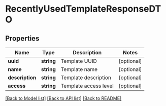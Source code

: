 # RecentlyUsedTemplateResponseDTO

## Properties
Name | Type | Description | Notes
------------ | ------------- | ------------- | -------------
**uuid** | **string** | Template UUID | [optional] 
**name** | **string** | Template name | [optional] 
**description** | **string** | Template description | [optional] 
**access** | **string** | Template access level | [optional] 

[[Back to Model list]](../../README.md#documentation-for-models) [[Back to API list]](../../README.md#documentation-for-api-endpoints) [[Back to README]](../../README.md)

